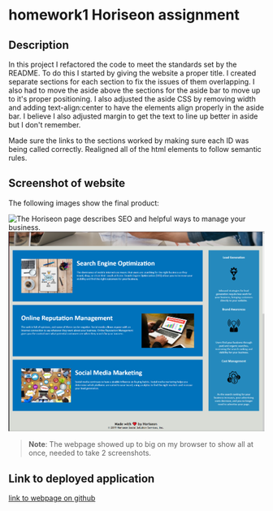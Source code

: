# homework1 Horiseon assignment

## Description

In this project I refactored the code to meet the standards set by the README. To do this I started by giving the website a proper title. I created separate sections for each section to fix the issues of them overlapping. I also had to move the aside above the sections for the aside bar to move up to it's proper positioning. I also adjusted the aside CSS by removing width and adding text-align:center to have the elements align properly in the aside bar. I believe I also adjusted margin to get the text to line up better in aside but I don't remember. 

Made sure the links to the sections worked by making sure each ID was being called correctly. 
Realigned all of the html elements to follow semantic rules.

## Screenshot of website

The following images show the final product:

![The Horiseon page describes SEO and helpful ways to manage your business.](./assets/images/Final-Screenshot-1.png)
![last part of the webpage.](./assets/images/Final-Screenshot-2.png)

> **Note**: The webpage showed up to big on my browser to show all at once, needed to take 2 screenshots.

## Link to deployed application ##
[link to webpage on github](https://awonka.github.io/Austin-Wonka-HW1/)
